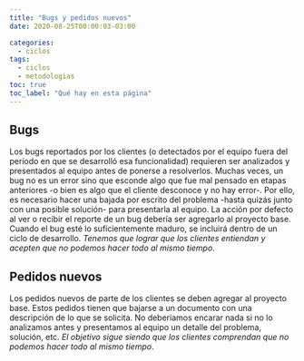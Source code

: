 ```yaml
---
title: "Bugs y pedidos nuevos"
date: 2020-08-25T00:00:03-03:00

categories:
  - ciclos
tags:
  - ciclos
  - metodologias
toc: true
toc_label: "Qué hay en esta página"
---
```


## Bugs

Los bugs reportados por los clientes (o detectados por el equipo fuera del período en que se desarrolló esa funcionalidad) requieren ser analizados y presentados al equipo antes de ponerse a resolverlos. Muchas veces, un bug no es un error sino que esconde algo que fue mal pensado en etapas anteriores -o bien es algo que el cliente desconoce y no hay error-. Por ello, es necesario hacer una bajada por escrito del problema -hasta quizás junto con una posible solución- para presentarla al equipo.
La acción por defecto al ver o recibir el reporte de un bug debería ser agregarlo al proyecto base. Cuando el bug esté lo suficientemente maduro, se incluirá dentro de un ciclo de desarrollo. *Tenemos que lograr que los clientes entiendan y acepten que no podemos hacer todo al mismo tiempo*.

## Pedidos nuevos

Los pedidos nuevos de parte de los clientes se deben agregar al proyecto base. Estos pedidos tienen que bajarse a un documento con una descripción de lo que se solicita.
No deberíamos encarar nada si no lo analizamos antes y presentamos al equipo un detalle del problema, solución, etc. *El objetivo sigue siendo que los clientes comprendan que no podemos hacer todo al mismo tiempo*.
